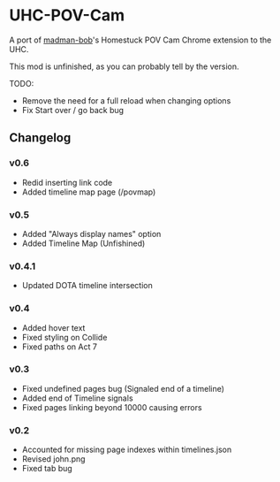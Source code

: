 # UHC-POV-Cam

A port of [madman-bob](https://github.com/madman-bob/Homestuck-POV-Cam)'s Homestuck POV Cam Chrome extension to the UHC.

This mod is unfinished, as you can probably tell by the version.

TODO:
- Remove the need for a full reload when changing options
- Fix Start over / go back bug

## Changelog

### v0.6
- Redid inserting link code
- Added timeline map page (/povmap)

### v0.5
- Added "Always display names" option
- Added Timeline Map (Unfishined)

### v0.4.1
- Updated DOTA timeline intersection

### v0.4
- Added hover text
- Fixed styling on Collide
- Fixed paths on Act 7

### v0.3

- Fixed undefined pages bug (Signaled end of a timeline)
- Added end of Timeline signals
- Fixed pages linking beyond 10000 causing errors

### v0.2

- Accounted for missing page indexes within timelines.json
- Revised john.png
- Fixed tab bug